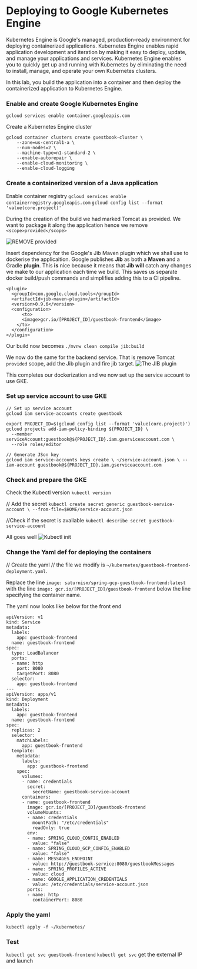# Deploying to Google Kubernetes Engine

Kubernetes Engine is Google's managed, production-ready environment for deploying containerized applications. Kubernetes Engine enables rapid application development and iteration by making it easy to deploy, update, and manage your applications and services. Kubernetes Engine enables you to quickly get up and running with Kubernetes by eliminating the need to install, manage, and operate your own Kubernetes clusters.

In this lab, you build the application into a container and then deploy the containerized application to Kubernetes Engine.

###  Enable and create Google Kubernetes Engine 
`gcloud services enable container.googleapis.com`

Create a Kubernetes Engine cluster
```
gcloud container clusters create guestbook-cluster \
    --zone=us-central1-a \
    --num-nodes=2 \
    --machine-type=n1-standard-2 \
    --enable-autorepair \
    --enable-cloud-monitoring \
    --enable-cloud-logging
```

### Create a containerized version of a Java application
Enable container registry
`gcloud services enable containerregistry.googleapis.com`
`gcloud config list --format 'value(core.project)'`

During the creation of the build we had marked Tomcat as provided. We want to package it along the application hence we remove `<scope>provided</scope>`

![REMOVE provided](https://i.imgur.com/XTmkHkT.png)

Insert dependency for the Google's Jib Maven plugin which we shall use to dockerise the applicaition. Google publishes **Jib** as both a **Maven** and a Gradle **plugin**. This **is** nice because it means that **Jib will** catch any changes we make to our application each time we build. This saves us separate docker build/push commands and simplifies adding this to a CI pipeline.

```
<plugin>
  <groupId>com.google.cloud.tools</groupId>
  <artifactId>jib-maven-plugin</artifactId>
  <version>0.9.6</version>
  <configuration>
	  <to>
      <image>gcr.io/[PROJECT_ID]/guestbook-frontend</image>
    </to>
  </configuration>
</plugin>

```
Our build now becomes
`./mvnw clean compile jib:build`

We now do the same for the backend service. That is remove Tomcat `provided` scope, add the Jib plugin and fire jib target. 
![The JIB plugin ](https://i.imgur.com/SvI6eoy.png)

This completes our dockerization and we now set up the service account to use GKE.

### Set up service account to use GKE
```
// Set up service account
gcloud iam service-accounts create guestbook

export PROJECT_ID=$(gcloud config list --format 'value(core.project)')
gcloud projects add-iam-policy-binding ${PROJECT_ID} \
  --member serviceAccount:guestbook@${PROJECT_ID}.iam.gserviceaccount.com \
  --role roles/editor

// Generate JSon key
gcloud iam service-accounts keys create \ ~/service-account.json \ --iam-account guestbook@${PROJECT_ID}.iam.gserviceaccount.com

```

### Check and prepare the GKE
Check the Kubectl version 
`kubectl version`

// Add the secret
`kubectl create secret generic guestbook-service-account \ --from-file=$HOME/service-account.json`

//Check if the secret is available
`kubectl describe secret guestbook-service-account`

All goes well
![Kubectl init](https://i.imgur.com/pKkXuJR.png)

### Change the Yaml def for deploying the containers
// Create the yaml
// the file we modify is `~/kubernetes/guestbook-frontend-deployment.yaml`. 

Replace the line `image: saturnism/spring-gcp-guestbook-frontend:latest` with the line `image: gcr.io/[PROJECT_ID]/guestbook-frontend` below the line specifying the container name.

The yaml now looks like below  for the front end
```
apiVersion: v1
kind: Service
metadata:
  labels:
    app: guestbook-frontend
  name: guestbook-frontend
spec:
  type: LoadBalancer
  ports:
  - name: http
    port: 8080
    targetPort: 8080
  selector:
    app: guestbook-frontend
---
apiVersion: apps/v1
kind: Deployment
metadata:
  labels:
    app: guestbook-frontend
  name: guestbook-frontend
spec:
  replicas: 2
  selector:
    matchLabels:
      app: guestbook-frontend
  template:
    metadata:
      labels:
        app: guestbook-frontend
    spec:
      volumes:
      - name: credentials
        secret:
          secretName: guestbook-service-account
      containers:
      - name: guestbook-frontend
        image: gcr.io/[PROJECT_ID]/guestbook-frontend
        volumeMounts:
        - name: credentials 
          mountPath: "/etc/credentials"
          readOnly: true
        env:
        - name: SPRING_CLOUD_CONFIG_ENABLED
          value: "false"
        - name: SPRING_CLOUD_GCP_CONFIG_ENABLED
          value: "false"
        - name: MESSAGES_ENDPOINT
          value: http://guestbook-service:8080/guestbookMessages
        - name: SPRING_PROFILES_ACTIVE
          value: cloud
        - name: GOOGLE_APPLICATION_CREDENTIALS
          value: /etc/credentials/service-account.json
        ports:
        - name: http
          containerPort: 8080

```

### Apply the yaml 
`kubectl apply -f ~/kubernetes/`

### Test 
`kubectl get svc guestbook-frontend`
`kubectl get svc`
get the external IP and launch



<!--stackedit_data:
eyJoaXN0b3J5IjpbNjE4MTk0NDc0LC00MzU2NDEyODEsNDUwOD
A3NDIzLDE5MjIxNjEwMzQsMjExOTU3NTE5LC04MjgxNDAyMTEs
LTQ3MjQwOTg1NSwtMTkwMDU0OTg2Ml19
-->